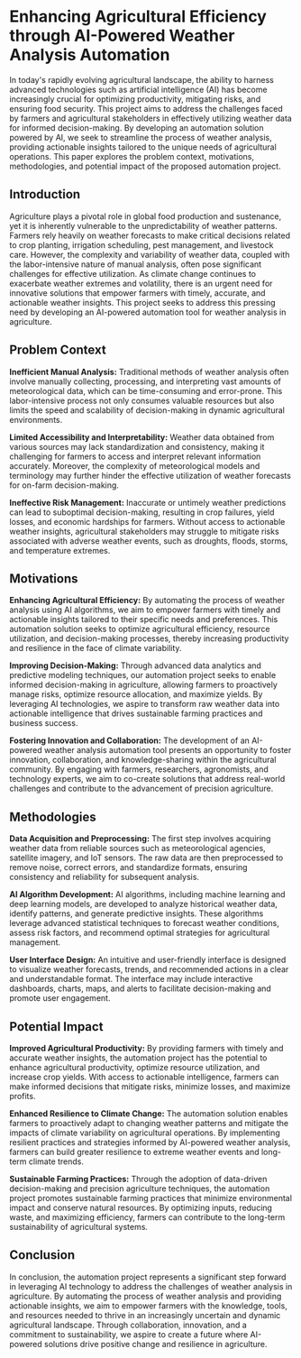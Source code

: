 # Enhancing Agricultural Efficiency through AI-Powered Weather Analysis Automation

In today's rapidly evolving agricultural landscape, the ability to harness advanced technologies such as artificial intelligence (AI) has become increasingly crucial for optimizing productivity, mitigating risks, and ensuring food security. This project aims to address the challenges faced by farmers and agricultural stakeholders in effectively utilizing weather data for informed decision-making. By developing an automation solution powered by AI, we seek to streamline the process of weather analysis, providing actionable insights tailored to the unique needs of agricultural operations. This paper explores the problem context, motivations, methodologies, and potential impact of the proposed automation project.

## Introduction

Agriculture plays a pivotal role in global food production and sustenance, yet it is inherently vulnerable to the unpredictability of weather patterns. Farmers rely heavily on weather forecasts to make critical decisions related to crop planting, irrigation scheduling, pest management, and livestock care. However, the complexity and variability of weather data, coupled with the labor-intensive nature of manual analysis, often pose significant challenges for effective utilization. As climate change continues to exacerbate weather extremes and volatility, there is an urgent need for innovative solutions that empower farmers with timely, accurate, and actionable weather insights. This project seeks to address this pressing need by developing an AI-powered automation tool for weather analysis in agriculture.

## Problem Context

**Inefficient Manual Analysis:**
   Traditional methods of weather analysis often involve manually collecting, processing, and interpreting vast amounts of meteorological data, which can be time-consuming and error-prone. This labor-intensive process not only consumes valuable resources but also limits the speed and scalability of decision-making in dynamic agricultural environments.

**Limited Accessibility and Interpretability:**
   Weather data obtained from various sources may lack standardization and consistency, making it challenging for farmers to access and interpret relevant information accurately. Moreover, the complexity of meteorological models and terminology may further hinder the effective utilization of weather forecasts for on-farm decision-making.

**Ineffective Risk Management:**
   Inaccurate or untimely weather predictions can lead to suboptimal decision-making, resulting in crop failures, yield losses, and economic hardships for farmers. Without access to actionable weather insights, agricultural stakeholders may struggle to mitigate risks associated with adverse weather events, such as droughts, floods, storms, and temperature extremes.

## Motivations

**Enhancing Agricultural Efficiency:**
   By automating the process of weather analysis using AI algorithms, we aim to empower farmers with timely and actionable insights tailored to their specific needs and preferences. This automation solution seeks to optimize agricultural efficiency, resource utilization, and decision-making processes, thereby increasing productivity and resilience in the face of climate variability.

**Improving Decision-Making:**
   Through advanced data analytics and predictive modeling techniques, our automation project seeks to enable informed decision-making in agriculture, allowing farmers to proactively manage risks, optimize resource allocation, and maximize yields. By leveraging AI technologies, we aspire to transform raw weather data into actionable intelligence that drives sustainable farming practices and business success.

**Fostering Innovation and Collaboration:**
   The development of an AI-powered weather analysis automation tool presents an opportunity to foster innovation, collaboration, and knowledge-sharing within the agricultural community. By engaging with farmers, researchers, agronomists, and technology experts, we aim to co-create solutions that address real-world challenges and contribute to the advancement of precision agriculture.

## Methodologies

**Data Acquisition and Preprocessing:**
   The first step involves acquiring weather data from reliable sources such as meteorological agencies, satellite imagery, and IoT sensors. The raw data are then preprocessed to remove noise, correct errors, and standardize formats, ensuring consistency and reliability for subsequent analysis.

**AI Algorithm Development:**
   AI algorithms, including machine learning and deep learning models, are developed to analyze historical weather data, identify patterns, and generate predictive insights. These algorithms leverage advanced statistical techniques to forecast weather conditions, assess risk factors, and recommend optimal strategies for agricultural management.

 **User Interface Design:**
   An intuitive and user-friendly interface is designed to visualize weather forecasts, trends, and recommended actions in a clear and understandable format. The interface may include interactive dashboards, charts, maps, and alerts to facilitate decision-making and promote user engagement.

## Potential Impact

**Improved Agricultural Productivity:**
   By providing farmers with timely and accurate weather insights, the automation project has the potential to enhance agricultural productivity, optimize resource utilization, and increase crop yields. With access to actionable intelligence, farmers can make informed decisions that mitigate risks, minimize losses, and maximize profits.

 **Enhanced Resilience to Climate Change:**
   The automation solution enables farmers to proactively adapt to changing weather patterns and mitigate the impacts of climate variability on agricultural operations. By implementing resilient practices and strategies informed by AI-powered weather analysis, farmers can build greater resilience to extreme weather events and long-term climate trends.

**Sustainable Farming Practices:**
   Through the adoption of data-driven decision-making and precision agriculture techniques, the automation project promotes sustainable farming practices that minimize environmental impact and conserve natural resources. By optimizing inputs, reducing waste, and maximizing efficiency, farmers can contribute to the long-term sustainability of agricultural systems.

## Conclusion

In conclusion, the automation project represents a significant step forward in leveraging AI technology to address the challenges of weather analysis in agriculture. By automating the process of weather analysis and providing actionable insights, we aim to empower farmers with the knowledge, tools, and resources needed to thrive in an increasingly uncertain and dynamic agricultural landscape. Through collaboration, innovation, and a commitment to sustainability, we aspire to create a future where AI-powered solutions drive positive change and resilience in agriculture.
